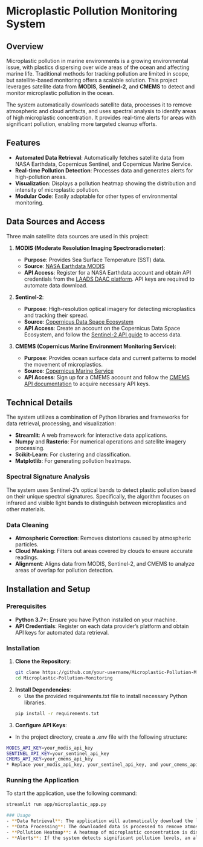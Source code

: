 # Microplastic Pollution Monitoring System

## Overview
Microplastic pollution in marine environments is a growing environmental issue, with plastics dispersing over wide areas of the ocean and affecting marine life. Traditional methods for tracking pollution are limited in scope, but satellite-based monitoring offers a scalable solution. This project leverages satellite data from **MODIS**, **Sentinel-2**, and **CMEMS** to detect and monitor microplastic pollution in the ocean.

The system automatically downloads satellite data, processes it to remove atmospheric and cloud artifacts, and uses spectral analysis to identify areas of high microplastic concentration. It provides real-time alerts for areas with significant pollution, enabling more targeted cleanup efforts.

## Features
- **Automated Data Retrieval**: Automatically fetches satellite data from NASA Earthdata, Copernicus Sentinel, and Copernicus Marine Service.
- **Real-time Pollution Detection**: Processes data and generates alerts for high-pollution areas.
- **Visualization**: Displays a pollution heatmap showing the distribution and intensity of microplastic pollution.
- **Modular Code**: Easily adaptable for other types of environmental monitoring.

## Data Sources and Access
Three main satellite data sources are used in this project:

1. **MODIS (Moderate Resolution Imaging Spectroradiometer)**:
   - **Purpose**: Provides Sea Surface Temperature (SST) data.
   - **Source**: [NASA Earthdata MODIS](https://www.earthdata.nasa.gov/sensors/modis)
   - **API Access**: Register for a NASA Earthdata account and obtain API credentials from the [LAADS DAAC platform](https://ladsweb.modaps.eosdis.nasa.gov/). API keys are required to automate data download.

2. **Sentinel-2**:
   - **Purpose**: High-resolution optical imagery for detecting microplastics and tracking their spread.
   - **Source**: [Copernicus Data Space Ecosystem](https://dataspace.copernicus.eu/explore-data/data-collections/sentinel-data/sentinel-2)
   - **API Access**: Create an account on the Copernicus Data Space Ecosystem, and follow the [Sentinel-2 API guide](https://sentinelsat.readthedocs.io/en/stable/) to access data.

3. **CMEMS (Copernicus Marine Environment Monitoring Service)**:
   - **Purpose**: Provides ocean surface data and current patterns to model the movement of microplastics.
   - **Source**: [Copernicus Marine Service](https://data.marine.copernicus.eu/products)
   - **API Access**: Sign up for a CMEMS account and follow the [CMEMS API documentation](https://marine.copernicus.eu/faq/how-access-our-fptnciproducts/) to acquire necessary API keys.

## Technical Details
The system utilizes a combination of Python libraries and frameworks for data retrieval, processing, and visualization:
- **Streamlit**: A web framework for interactive data applications.
- **Numpy** and **Rasterio**: For numerical operations and satellite imagery processing.
- **Scikit-Learn**: For clustering and classification.
- **Matplotlib**: For generating pollution heatmaps.

### Spectral Signature Analysis
The system uses Sentinel-2’s optical bands to detect plastic pollution based on their unique spectral signatures. Specifically, the algorithm focuses on infrared and visible light bands to distinguish between microplastics and other materials.

### Data Cleaning
- **Atmospheric Correction**: Removes distortions caused by atmospheric particles.
- **Cloud Masking**: Filters out areas covered by clouds to ensure accurate readings.
- **Alignment**: Aligns data from MODIS, Sentinel-2, and CMEMS to analyze areas of overlap for pollution detection.

## Installation and Setup

### Prerequisites
- **Python 3.7+**: Ensure you have Python installed on your machine.
- **API Credentials**: Register on each data provider’s platform and obtain API keys for automated data retrieval.

### Installation
1. **Clone the Repository**:
   ```bash
   git clone https://github.com/your-username/Microplastic-Pollution-Monitoring.git
   cd Microplastic-Pollution-Monitoring

2. **Install Dependencies**:
   * Use the provided requirements.txt file to install necessary Python libraries.
   ```bash
   pip install -r requirements.txt


3. **Configure API Keys**:
  * In the project directory, create a .env file with the following structure:
   ```bash
  MODIS_API_KEY=your_modis_api_key
  SENTINEL_API_KEY=your_sentinel_api_key
  CMEMS_API_KEY=your_cmems_api_key
  * Replace your_modis_api_key, your_sentinel_api_key, and your_cmems_api_key with your actual API key
```

### Running the Application
To start the application, use the following command:

```bash
streamlit run app/microplastic_app.py

### Usage
- **Data Retrieval**: The application will automatically download the latest MODIS, Sentinel-2, and CMEMS data using the provided API keys.
- **Data Processing**: The downloaded data is processed to remove atmospheric distortions and clouds. Then, spectral analysis is performed to identify microplastic pollution.
- **Pollution Heatmap**: A heatmap of microplastic concentration is displayed on the main interface. Areas with high pollution levels are highlighted.
- **Alerts**: If the system detects significant pollution levels, an alert will appear on the interface.
